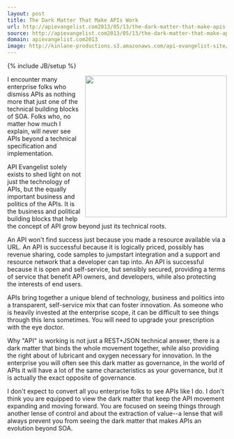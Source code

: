 ```yaml
---
layout: post
title: The Dark Matter That Make APIs Work
url: http://apievangelist.com2013/05/13/the-dark-matter-that-make-apis-work/
source: http://apievangelist.com2013/05/13/the-dark-matter-that-make-apis-work/
domain: apievangelist.com2013
image: http://kinlane-productions.s3.amazonaws.com/api-evangelist-site/blog/dark-matter.jpeg
---
```

{% include JB/setup %}<p>
     <img src="https://s3.amazonaws.com/kinlane-productions/api-evangelist/dark-matter.jpeg" border="0" width="325" align="right" />
</p>
<p>
     I encounter many enterprise folks who dismiss APIs as nothing more that just one of the technical building blocks of SOA. Folks who, no matter how much I explain, will never see APIs beyond a technical specification and implementation.
</p>
<p>
     API Evangelist solely exists to shed light on not just the technology of APIs, but the equally important business and politics of the APIs. It is the business and political building blocks that help the concept of API grow beyond just its technical roots.
</p>
<p>
     An API won't find success just because you made a resource available via a URL. An API is successful because it is logically priced, possibly has revenue sharing, code samples to jumpstart integration and a support and resource network that a developer can tap into. An API is successful because it is open and self-service, but sensibly secured, providing a terms of service that benefit API owners, and developers, while also protecting the interests of end users.
</p>
<p>
     APIs bring together a unique blend of technology, business and politics into a transparent, self-service mix that can foster innovation. As someone who is heavily invested at the enterprise scope, it can be difficult to see things through this lens sometimes. You will need to upgrade your prescription with the eye doctor.
</p>
<p>
     Why "API" is working is not just a REST+JSON technical answer, there is a dark matter that binds the whole movement together, while also providing the right about of lubricant and oxygen necessary for innovation. In the enterprise you will often see this dark matter as governance, in the world of APIs it will have a lot of the same characteristics as your governance, but it is actually the exact opposite of governance.
</p>
<p>
     I don't expect to convert all you enterprise folks to see APIs like I do. I don't think you are equipped to view the dark matter that keep the API movement expanding and moving forward. You are focused on seeing things through another lense of control and about the extraction of value--a lense that will always prevent you from seeing the dark matter that makes APIs an evolution beyond SOA.
</p>
